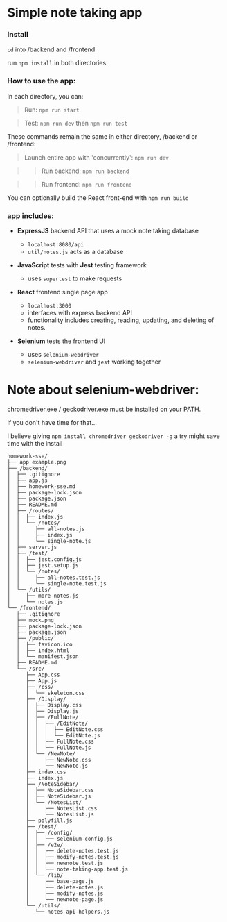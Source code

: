 # Simple note taking app

### Install

`cd` into /backend and /frontend

run `npm install` in both directories

### How to use the app:

In each directory, you can:

>Run: `npm run start`

>Test: `npm run dev` then `npm run test`

These commands remain the same in either directory, /backend or /frontend:

>Launch entire app with 'concurrently':  `npm run dev`

>>Run backend: `npm run backend`

>>Run frontend: `npm run frontend`

You can optionally build the React front-end with `npm run build`

### app includes:

 - __ExpressJS__ backend API that uses a mock note taking database
    - `localhost:8080/api`
    - `util/notes.js` acts as a database

 - __JavaScript__ tests with __Jest__ testing framework
    - uses `supertest` to make requests
 - __React__ frontend single page app
    - `localhost:3000`
    - interfaces with express backend API
    - functionality includes creating, reading, updating, and deleting of notes.
 - __Selenium__ tests the frontend UI
    - uses `selenium-webdriver`
    - `selenium-webdriver` and `jest` working together

# Note about selenium-webdriver:
chromedriver.exe / geckodriver.exe must be installed on your PATH.

If you don't have time for that...

I believe giving `npm install chromedriver geckodriver -g` a try might save time with the install

```
homework-sse/
├── app example.png
├── /backend/
│  ├── .gitignore
│  ├── app.js
│  ├── homework-sse.md
│  ├── package-lock.json
│  ├── package.json
│  ├── README.md
│  ├── /routes/
│  │  ├── index.js
│  │  └── /notes/
│  │     ├── all-notes.js
│  │     ├── index.js
│  │     └── single-note.js
│  ├── server.js
│  ├── /test/
│  │  ├── jest.config.js
│  │  ├── jest.setup.js
│  │  └── /notes/
│  │     ├── all-notes.test.js
│  │     └── single-note.test.js
│  └── /utils/
│     ├── more-notes.js
│     └── notes.js
└── /frontend/
   ├── .gitignore
   ├── mock.png
   ├── package-lock.json
   ├── package.json
   ├── /public/
   │  ├── favicon.ico
   │  ├── index.html
   │  └── manifest.json
   ├── README.md
   └── /src/
      ├── App.css
      ├── App.js
      ├── /css/
      │  └── skeleton.css
      ├── /Display/
      │  ├── Display.css
      │  ├── Display.js
      │  ├── /FullNote/
      │  │  ├── /EditNote/
      │  │  │  ├── EditNote.css
      │  │  │  └── EditNote.js
      │  │  ├── FullNote.css
      │  │  └── FullNote.js
      │  └── /NewNote/
      │     ├── NewNote.css
      │     └── NewNote.js
      ├── index.css
      ├── index.js
      ├── /NoteSidebar/
      │  ├── NoteSidebar.css
      │  ├── NoteSidebar.js
      │  └── /NotesList/
      │     ├── NotesList.css
      │     └── NotesList.js
      ├── polyfill.js
      ├── /test/
      │  ├── /config/
      │  │  └── selenium-config.js
      │  ├── /e2e/
      │  │  ├── delete-notes.test.js
      │  │  ├── modify-notes.test.js
      │  │  ├── newnote.test.js
      │  │  └── note-taking-app.test.js
      │  └── /lib/
      │     ├── base-page.js
      │     ├── delete-notes.js
      │     ├── modify-notes.js
      │     └── newnote-page.js
      └── /utils/
         └── notes-api-helpers.js
```